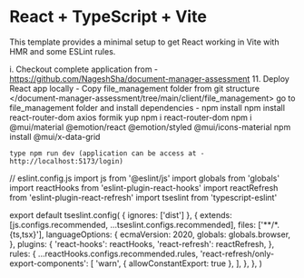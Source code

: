 # React + TypeScript + Vite

This template provides a minimal setup to get React working in Vite with HMR and some ESLint rules.

i.	Checkout complete application from - https://github.com/NageshSha/document-manager-assessment
11. Deploy React app locally -
	Copy file_management folder from git structure </document-manager-assessment/tree/main/client/file_management>
	go to file_management folder and install dependencies - 
	npm install
	npm install react-router-dom axios formik yup
	npm i react-router-dom
	npm i @mui/material @emotion/react @emotion/styled @mui/icons-material
	npm install @mui/x-data-grid
	
	type npm run dev (application can be access at - http://localhost:5173/login)




// eslint.config.js
import js from '@eslint/js'
import globals from 'globals'
import reactHooks from 'eslint-plugin-react-hooks'
import reactRefresh from 'eslint-plugin-react-refresh'
import tseslint from 'typescript-eslint'

export default tseslint.config(
  { ignores: ['dist'] },
  {
    extends: [js.configs.recommended, ...tseslint.configs.recommended],
    files: ['**/*.{ts,tsx}'],
    languageOptions: {
      ecmaVersion: 2020,
      globals: globals.browser,
    },
    plugins: {
      'react-hooks': reactHooks,
      'react-refresh': reactRefresh,
    },
    rules: {
      ...reactHooks.configs.recommended.rules,
      'react-refresh/only-export-components': [
        'warn',
        { allowConstantExport: true },
      ],
    },
  },
)
